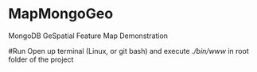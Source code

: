 # MapMongoGeo
MongoDB GeSpatial Feature Map Demonstration

#Run
Open up terminal (Linux, or git bash) and execute *./bin/www* in root folder of the project
